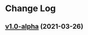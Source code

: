 # Change Log

## [v1.0-alpha](https://github.com/thewizardplusplus/go-exercises-worker/tree/v1.0-alpha) (2021-03-26)
